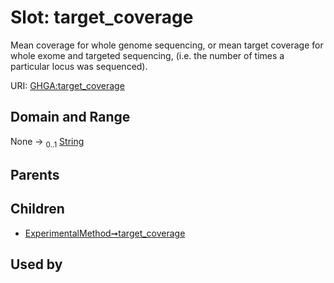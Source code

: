 
# Slot: target_coverage


Mean coverage for whole genome sequencing, or mean target coverage for whole exome and targeted sequencing, (i.e. the number of times a particular locus was sequenced).

URI: [GHGA:target_coverage](https://w3id.org/GHGA/target_coverage)


## Domain and Range

None &#8594;  <sub>0..1</sub> [String](types/String.md)

## Parents


## Children

 *  [ExperimentalMethod➞target_coverage](ExperimentalMethod_target_coverage.md)

## Used by

